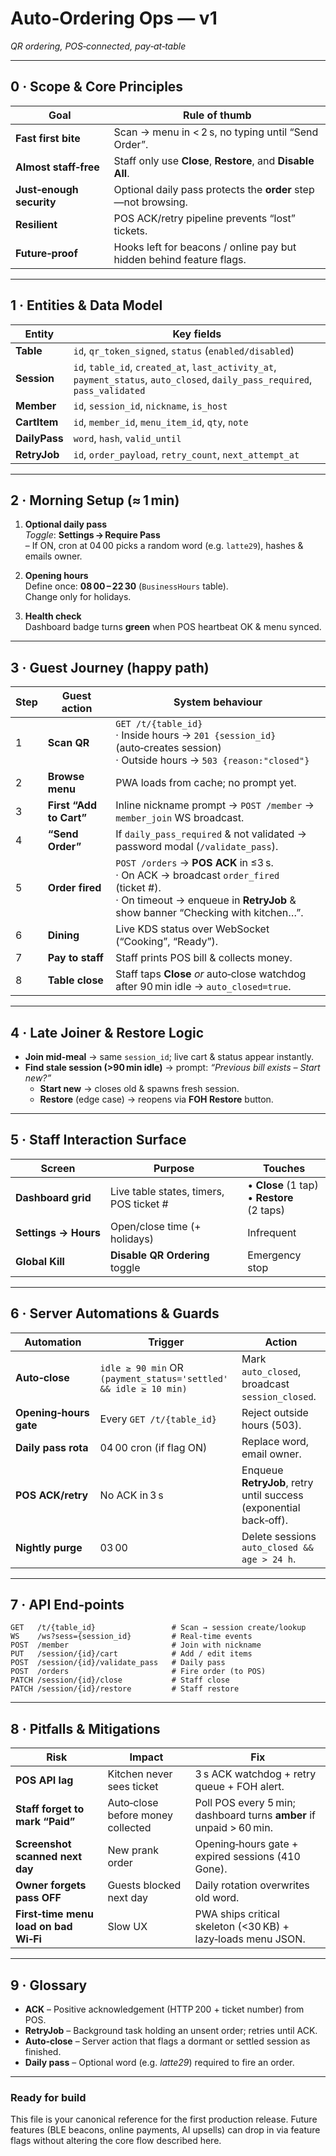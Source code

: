 # Auto‑Ordering Ops — **v1**  
*QR ordering, POS‑connected, pay‑at‑table*

---

## 0 · Scope & Core Principles
| Goal | Rule of thumb |
|------|---------------|
| **Fast first bite** | Scan → menu in \< 2 s, no typing until “Send Order”. |
| **Almost staff‑free** | Staff only use **Close**, **Restore**, and **Disable All**. |
| **Just‑enough security** | Optional daily pass protects the **order** step—not browsing. |
| **Resilient** | POS ACK/retry pipeline prevents “lost” tickets. |
| **Future‑proof** | Hooks left for beacons / online pay but hidden behind feature flags. |

---

## 1 · Entities & Data Model

| Entity | Key fields |
|--------|------------|
| **Table** | `id`, `qr_token_signed`, `status` (`enabled/disabled`) |
| **Session** | `id`, `table_id`, `created_at`, `last_activity_at`, `payment_status`, `auto_closed`, `daily_pass_required`, `pass_validated` |
| **Member** | `id`, `session_id`, `nickname`, `is_host` |
| **CartItem** | `id`, `member_id`, `menu_item_id`, `qty`, `note` |
| **DailyPass** | `word`, `hash`, `valid_until` |
| **RetryJob** | `id`, `order_payload`, `retry_count`, `next_attempt_at` |

---

## 2 · Morning Setup (≈ 1 min)

1. **Optional daily pass**  
   *Toggle*: **Settings → Require Pass**  
   – If ON, cron at 04 00 picks a random word (e.g. `latte29`), hashes & emails owner.

2. **Opening hours**  
   Define once: **08 00 – 22 30** (`BusinessHours` table).  
   Change only for holidays.

3. **Health check**  
   Dashboard badge turns **green** when POS heartbeat OK & menu synced.

---

## 3 · Guest Journey (happy path)

| Step | Guest action | System behaviour |
|------|--------------|------------------|
| 1 | **Scan QR** | `GET /t/{table_id}`<br>· Inside hours → `201 {session_id}` (auto‑creates session)<br>· Outside hours → `503 {reason:"closed"}` |
| 2 | **Browse menu** | PWA loads from cache; no prompt yet. |
| 3 | **First “Add to Cart”** | Inline nickname prompt → `POST /member` → `member_join` WS broadcast. |
| 4 | **“Send Order”** | If `daily_pass_required` & not validated → password modal (`/validate_pass`). |
| 5 | **Order fired** | `POST /orders` → **POS ACK** in ≤3 s.<br>· On ACK → broadcast `order_fired` (ticket #).<br>· On timeout → enqueue in **RetryJob** & show banner “Checking with kitchen…”. |
| 6 | **Dining** | Live KDS status over WebSocket (“Cooking”, “Ready”). |
| 7 | **Pay to staff** | Staff prints POS bill & collects money. |
| 8 | **Table close** | Staff taps **Close** *or* auto‑close watchdog after 90 min idle → `auto_closed=true`. |

---

## 4 · Late Joiner & Restore Logic

* **Join mid‑meal** → same `session_id`; live cart & status appear instantly.  
* **Find stale session (>90 min idle)** → prompt: *“Previous bill exists – Start new?”*  
  * **Start new** → closes old & spawns fresh session.  
  * **Restore** (edge case) → reopens via **FOH Restore** button.

---

## 5 · Staff Interaction Surface

| Screen | Purpose | Touches |
|--------|---------|---------|
| **Dashboard grid** | Live table states, timers, POS ticket # | • **Close** (1 tap)<br>• **Restore** (2 taps) |
| **Settings → Hours** | Open/close time (+ holidays) | Infrequent |
| **Global Kill** | **Disable QR Ordering** toggle | Emergency stop |

---

## 6 · Server Automations & Guards

| Automation | Trigger | Action |
|------------|---------|--------|
| **Auto‑close** | `idle ≥ 90 min` OR `(payment_status='settled' && idle ≥ 10 min)` | Mark `auto_closed`, broadcast `session_closed`. |
| **Opening‑hours gate** | Every `GET /t/{table_id}` | Reject outside hours (503). |
| **Daily pass rota** | 04 00 cron (if flag ON) | Replace word, email owner. |
| **POS ACK/retry** | No ACK in 3 s | Enqueue **RetryJob**, retry until success (exponential back‑off). |
| **Nightly purge** | 03 00 | Delete sessions `auto_closed && age > 24 h`. |

---

## 7 · API End‑points

```http
GET   /t/{table_id}                 # Scan → session create/lookup
WS    /ws?sess={session_id}         # Real‑time events
POST  /member                       # Join with nickname
PUT   /session/{id}/cart            # Add / edit items
POST  /session/{id}/validate_pass   # Daily pass
POST  /orders                       # Fire order (to POS)
PATCH /session/{id}/close           # Staff close
PATCH /session/{id}/restore         # Staff restore
```

---

## 8 · Pitfalls & Mitigations

| Risk | Impact | Fix |
|------|--------|-----|
| **POS API lag** | Kitchen never sees ticket | 3 s ACK watchdog + retry queue + FOH alert. |
| **Staff forget to mark “Paid”** | Auto‑close before money collected | Poll POS every 5 min; dashboard turns **amber** if unpaid > 60 min. |
| **Screenshot scanned next day** | New prank order | Opening‑hours gate + expired sessions (410 Gone). |
| **Owner forgets pass OFF** | Guests blocked next day | Daily rotation overwrites old word. |
| **First‑time menu load on bad Wi‑Fi** | Slow UX | PWA ships critical skeleton (<30 KB) + lazy‑loads menu JSON. |

---

## 9 · Glossary

* **ACK** – Positive acknowledgement (HTTP 200 + ticket number) from POS.  
* **RetryJob** – Background task holding an unsent order; retries until ACK.  
* **Auto‑close** – Server action that flags a dormant or settled session as finished.  
* **Daily pass** – Optional word (e.g. *latte29*) required to fire an order.  

---

### Ready for build
This file is your canonical reference for the first production release. Future features (BLE beacons, online payments, AI upsells) can drop in via feature flags without altering the core flow described here.
